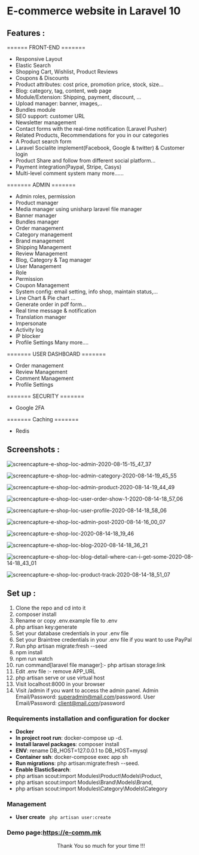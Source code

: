 # E-commerce website in  Laravel 10

## Features :

====== FRONT-END =======

- Responsive Layout
- Elastic Search
- Shopping Cart, Wishlist, Product Reviews
- Coupons & Discounts
- Product attributes: cost price, promotion price, stock, size...
- Blog: category, tag, content, web page
- Module/Extension: Shipping, payment, discount, ...
- Upload manager: banner, images,..
- Bundles module
- SEO support: customer URL
- Newsletter management
- Contact forms with the real-time notification (Laravel Pusher)
- Related Products, Recommendations for you in our categories
- A Product search form
- Laravel Socialite implement(Facebook, Google & twitter) & Customer login
- Product Share and follow from different social platform...
- Payment integration(Paypal, Stripe, Casys)
- Multi-level comment system many more......

======= ADMIN =======

- Admin roles, permission
- Product manager
- Media manager using unisharp laravel file manager
- Banner manager
- Bundles manager
- Order management
- Category management
- Brand management
- Shipping Management
- Review Management
- Blog, Category & Tag manager
- User Management
- Role
- Permission
- Coupon Management
- System config: email setting, info shop, maintain status,...
- Line Chart & Pie chart ...
- Generate order in pdf form...
- Real time message & notification
- Translation manager
- Impersonate
- Activity log
- IP blocker
- Profile Settings Many more....

======= USER DASHBOARD =======

- Order management
- Review Management
- Comment Management
- Profile Settings

======= SECURITY =======

- Google 2FA

======= Caching =======

- Redis

## Screenshots :

![screencapture-e-shop-loc-admin-2020-08-15-15_47_37](https://user-images.githubusercontent.com/29488275/90719413-13b82200-e2d4-11ea-8ca0-f0e5551c4c9d.png)

![screencapture-e-shop-loc-admin-category-2020-08-14-19_45_55](https://user-images.githubusercontent.com/29488275/90719470-3813fe80-e2d4-11ea-8f63-e6001855a945.png)

![screencapture-e-shop-loc-admin-product-2020-08-14-19_44_49](https://user-images.githubusercontent.com/29488275/90719534-61348f00-e2d4-11ea-8a81-409daee0ad94.png)

![screencapture-e-shop-loc-user-order-show-1-2020-08-14-18_57_06](https://user-images.githubusercontent.com/29488275/90719557-71e50500-e2d4-11ea-97cf-befb1d525643.png)

![screencapture-e-shop-loc-user-profile-2020-08-14-18_58_06](https://user-images.githubusercontent.com/29488275/90719563-7a3d4000-e2d4-11ea-9e6a-56caac13b146.png)

![screencapture-e-shop-loc-admin-post-2020-08-14-16_00_07](https://user-images.githubusercontent.com/29488275/90719572-81644e00-e2d4-11ea-9fe5-3325ab427f88.png)

![screencapture-e-shop-loc-2020-08-14-18_19_46](https://user-images.githubusercontent.com/29488275/90719631-a1940d00-e2d4-11ea-89a3-eb36960d687d.png)

![screencapture-e-shop-loc-blog-2020-08-14-18_36_21](https://user-images.githubusercontent.com/29488275/90719648-a8228480-e2d4-11ea-9c57-5ed7aef50e26.png)

![screencapture-e-shop-loc-blog-detail-where-can-i-get-some-2020-08-14-18_43_01](https://user-images.githubusercontent.com/29488275/90719658-ace73880-e2d4-11ea-9cb2-13f2b3b0c4d2.png)

![screencapture-e-shop-loc-product-track-2020-08-14-18_51_07](https://user-images.githubusercontent.com/29488275/90719682-bbcdeb00-e2d4-11ea-8e4e-7d6bfab1c421.png)

## Set up :

1. Clone the repo and cd into it
2. composer install
3. Rename or copy .env.example file to .env
4. php artisan key:generate
5. Set your database credentials in your .env file
6. Set your Braintree credentials in your .env file if you want to use PayPal
7. Run php artisan migrate:fresh --seed
8. npm install
9. npm run watch
10. run command[laravel file manager]:- php artisan storage:link
11. Edit .env file :- remove APP_URL
12. php artisan serve or use virtual host
13. Visit localhost:8000 in your browser
14. Visit /admin if you want to access the admin panel. Admin Email/Password: superadmin@mail.com/password. User
    Email/Password:
    client@mail.com/password

### Requirements installation and configuration for docker

* **Docker**
* **In project root run**: docker-compose up -d.
* **Install laravel packages**: composer install
* **ENV**: rename DB_HOST=127.0.0.1 to DB_HOST=mysql
* **Container ssh**: docker-compose exec app sh
* **Run migrations**: php artisan:migrate:fresh --seed.
* **Enable ElasticSearch**:
* php artisan scout:import Modules\\Product\\Models\\Product,
* php artisan scout:import Modules\\Brand\\Models\\Brand,
* php artisan scout:import Modules\\Category\\Models\\Category

### Management

* **User create** `` php artisan user:create``

### Demo page:https://e-comm.mk

<p style="text-align:center">Thank You so much for your time !!!</p>

